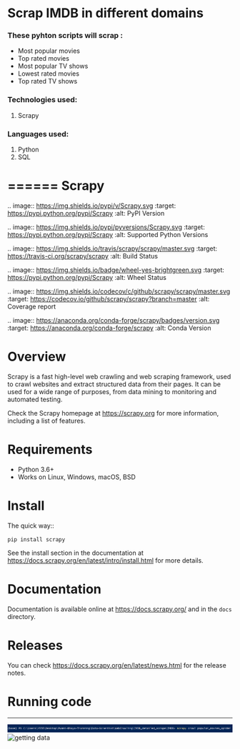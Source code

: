 # Scrap IMDB in different domains
### These pyhton scripts will scrap :
- Most popular movies
- Top rated movies
- Most popular TV shows
- Lowest rated movies
- Top rated TV shows

### Technologies used:
1. Scrapy

### Languages used:
1. Python
2. SQL

======
Scrapy
======

.. image:: https://img.shields.io/pypi/v/Scrapy.svg
   :target: https://pypi.python.org/pypi/Scrapy
   :alt: PyPI Version

.. image:: https://img.shields.io/pypi/pyversions/Scrapy.svg
   :target: https://pypi.python.org/pypi/Scrapy
   :alt: Supported Python Versions

.. image:: https://img.shields.io/travis/scrapy/scrapy/master.svg
   :target: https://travis-ci.org/scrapy/scrapy
   :alt: Build Status

.. image:: https://img.shields.io/badge/wheel-yes-brightgreen.svg
   :target: https://pypi.python.org/pypi/Scrapy
   :alt: Wheel Status

.. image:: https://img.shields.io/codecov/c/github/scrapy/scrapy/master.svg
   :target: https://codecov.io/github/scrapy/scrapy?branch=master
   :alt: Coverage report

.. image:: https://anaconda.org/conda-forge/scrapy/badges/version.svg
   :target: https://anaconda.org/conda-forge/scrapy
   :alt: Conda Version


Overview
========

Scrapy is a fast high-level web crawling and web scraping framework, used to
crawl websites and extract structured data from their pages. It can be used for
a wide range of purposes, from data mining to monitoring and automated testing.

Check the Scrapy homepage at https://scrapy.org for more information,
including a list of features.

Requirements
============

* Python 3.6+
* Works on Linux, Windows, macOS, BSD

Install
=======

The quick way::

    pip install scrapy

See the install section in the documentation at
https://docs.scrapy.org/en/latest/intro/install.html for more details.

Documentation
=============

Documentation is available online at https://docs.scrapy.org/ and in the ``docs``
directory.

Releases
========

You can check https://docs.scrapy.org/en/latest/news.html for the release notes.


# Running code
---
![scrapy crawl name_of_spider](image.png)
![getting data](Screenshot(9).png)
